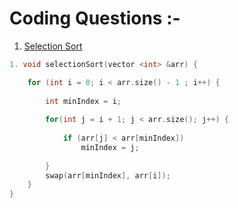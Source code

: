 # Coding Questions :-

1. [Selection Sort](https://www.naukri.com/code360/problems/selection-sort_981162?source=youtube&campaign=love_babbar_codestudio2&utm_source=youtube&utm_medium=affiliate&utm_campaign=love_babbar_codestudio2)

``` cpp
1. void selectionSort(vector <int> &arr) {

    for (int i = 0; i < arr.size() - 1 ; i++) {
        
        int minIndex = i;
        
        for(int j = i + 1; j < arr.size(); j++) {
            
            if (arr[j] < arr[minIndex]) 
                minIndex = j;
            
        }
        swap(arr[minIndex], arr[i]);
    }
}
```